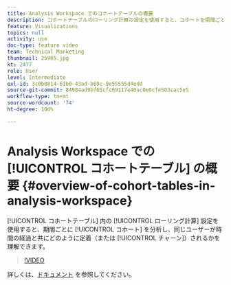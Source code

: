```yaml
---
title: Analysis Workspace でのコホートテーブルの概要
description: コホートテーブルのローリング計算の設定を使用すると、コホートを期間ごとに分析し、同じユーザーが時間の経過とともにどのように定着（またはチャーン）するかを把握できます。
feature: Visualizations
topics: null
activity: use
doc-type: feature video
team: Technical Marketing
thumbnail: 25965.jpg
kt: 2477
role: User
level: Intermediate
exl-id: 3c0b0814-61b0-43ad-b69c-9e55555d4edd
source-git-commit: 84984ad9bf65cfc69117e40ac0e0cfe503cac5e5
workflow-type: tm+mt
source-wordcount: '74'
ht-degree: 100%

---
```


# Analysis Workspace での [!UICONTROL コホートテーブル] の概要 {#overview-of-cohort-tables-in-analysis-workspace}

[!UICONTROL コホートテーブル] 内の [!UICONTROL ローリング計算] 設定を使用すると、期間ごとに [!UICONTROL コホート] を分析し、同じユーザーが時間の経過と共にどのように定着（または [!UICONTROL チャーン]）されるかを理解できます。

>[!VIDEO](https://video.tv.adobe.com/v/25965/?quality=12&learn=on)

詳しくは、[ドキュメント](https://experienceleague.adobe.com/docs/analytics/analyze/analysis-workspace/visualizations/cohort-table/cohort-analysis.html?lang=ja) を参照してください。
